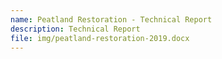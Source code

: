 ```yaml
---
name: Peatland Restoration - Technical Report
description: Technical Report
file: img/peatland-restoration-2019.docx
---
```

